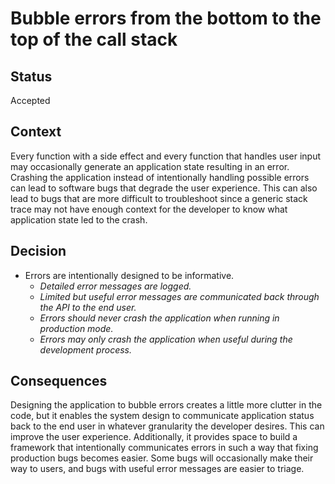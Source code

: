 # Bubble errors from the bottom to the top of the call stack

## Status

Accepted

## Context

Every function with a side effect and every function that handles user input may occasionally generate an application state resulting in an error. Crashing the application instead of intentionally handling possible errors can lead to software bugs that degrade the user experience. This can also lead to bugs that are more difficult to troubleshoot since a generic stack trace may not have enough context for the developer to know what application state led to the crash.

## Decision

- Errors are intentionally designed to be informative.
  - *Detailed error messages are logged.*
  - *Limited but useful error messages are communicated back through the API to the end user.*
  - *Errors should never crash the application when running in production mode.*
  - *Errors may only crash the application when useful during the development process.*

## Consequences

Designing the application to bubble errors creates a little more clutter in the code, but it enables the system design to communicate application status back to the end user in whatever granularity the developer desires. This can improve the user experience. Additionally, it provides space to build a framework that intentionally communicates errors in such a way that fixing production bugs becomes easier. Some bugs will occasionally make their way to users, and bugs with useful error messages are easier to triage.
